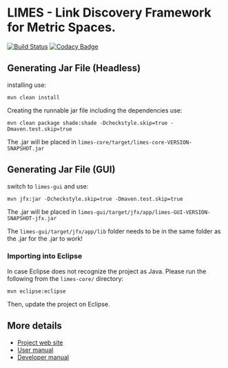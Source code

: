 # LIMES - Link Discovery Framework for Metric Spaces.

[![Build Status](https://travis-ci.org/dice-group/LIMES.svg?branch=master)](https://travis-ci.org/dice-group/LIMES)
[![Codacy Badge](https://api.codacy.com/project/badge/Grade/f565ba159e0340ad9dd3e5de41b12ed9)](https://www.codacy.com/app/MSherif/LIMES?utm_source=github.com&amp;utm_medium=referral&amp;utm_content=dice-group/LIMES&amp;utm_campaign=Badge_Grade)

## Generating Jar File (Headless)
installing use:
```
mvn clean install
```

Creating the runnable jar file including the dependencies use:
```
mvn clean package shade:shade -Dcheckstyle.skip=true -Dmaven.test.skip=true
```

The .jar will be placed in `limes-core/target/limes-core-VERSION-SNAPSHOT.jar`

## Generating Jar File (GUI)
switch to `limes-gui` and use:
```
mvn jfx:jar -Dcheckstyle.skip=true -Dmaven.test.skip=true
```

The .jar will be placed in `limes-gui/target/jfx/app/limes-GUI-VERSION-SNAPSHOT-jfx.jar`

The `limes-gui/target/jfx/app/lib` folder needs to be in the same folder as the .jar for the .jar to work!

### Importing into Eclipse
In case Eclipse does not recognize the project as Java. Please run the following from the `limes-core/` directory:
```
mvn eclipse:eclipse
```
Then, update the project on Eclipse.


## More details

* [Project web site](https://dice.cs.uni-paderborn.de/projects/active-projects/limes/)
* [User manual](http://dice-group.github.io/LIMES/user_manual/)
* [Developer manual](http://dice-group.github.io/LIMES/developer_manual/)
